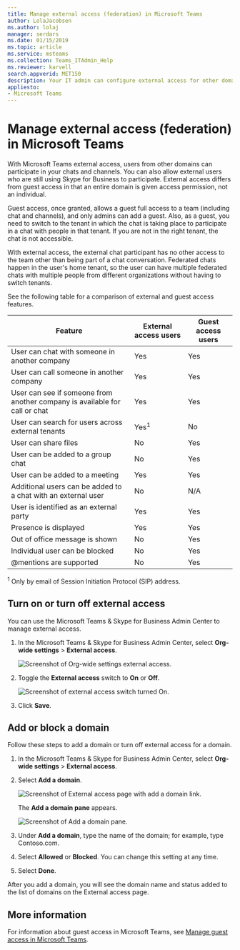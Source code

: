 ```yaml
---
title: Manage external access (federation) in Microsoft Teams
author: LolaJacobsen
ms.author: lolaj
manager: serdars
ms.date: 01/15/2019
ms.topic: article
ms.service: msteams
ms.collection: Teams_ITAdmin_Help
ms.reviewer: karvell
search.appverid: MET150
description: Your IT admin can configure external access for other domains (federation) to let users from those domains participate in Teams. 
appliesto: 
- Microsoft Teams
---
```


Manage external access (federation) in Microsoft Teams
======================================================

With Microsoft Teams external access, users from other domains can participate in your chats and channels. You can also allow external users who are still using Skype for Business to participate. External access differs from guest access in that an entire domain is given access permission, not an individual. 

Guest access, once granted, allows a guest full access to a team (including chat and channels), and only admins can add a guest. Also, as a guest, you need to switch to the tenant in which the chat is taking place to participate in a chat with people in that tenant. If you are not in the right tenant, the chat is not accessible.

With external access, the external chat participant has no other access to the team other than being part of a chat conversation. Federated chats happen in the user's home tenant, so the user can have multiple federated chats with multiple people from different organizations without having to switch tenants. 

See the following table for a comparison of external and guest access features.

| Feature | External access users | Guest access users |
|---------|-----------------------|--------------------|
| User can chat with someone in another company | Yes |Yes |
| User can call someone in another company | Yes | Yes |
| User can see if someone from another company is available for call or chat | Yes | Yes |
| User can search for users across external tenants | Yes<sup>1</sup> | No |
| User can share files | No | Yes |
| User can be added to a group chat | No | Yes |
| User can be added to a meeting | Yes | Yes |
| Additional users can be added to a chat with an external user | No | N/A |
| User is identified as an external party | Yes | Yes |
| Presence is displayed | Yes | Yes |
| Out of office message is shown | No | Yes |
| Individual user can be blocked | No | Yes |
| @mentions are supported | No | Yes |

<sup>1</sup> Only by email of Session Initiation Protocol (SIP) address.

## Turn on or turn off external access

You can use the Microsoft Teams & Skype for Business Admin Center to manage external access.

1. In the Microsoft Teams & Skype for Business Admin Center, select **Org-wide settings** > **External access**.

     ![Screenshot of Org-wide settings external access](media/manage-external-access-1.png).

2. Toggle the **External access** switch to **On** or **Off**.

     ![Screenshot of external access switch turned On](media/manage-external-access-2.png).

3. Click **Save**. 

## Add or block a domain

Follow these steps to add a domain or turn off external access for a domain.

1. In the Microsoft Teams & Skype for Business Admin Center, select **Org-wide settings** > **External access**.

2. Select **Add a domain**. 
 
    ![Screenshot of External access page with add a domain link](media/manage-external-access-3.png).

   The **Add a domain pane** appears.

    ![Screenshot of Add a domain pane](media/manage-external-access-4.png).


3. Under **Add a domain**, type the name of the domain; for example, type Contoso.com.

4. Select **Allowed** or **Blocked**. You can change this setting at any time.

2. Select **Done**.

After you add a domain, you will see the domain name and status added to the list of domains on the External access page.

## More information

For information about guest access in Microsoft Teams, see [Manage guest access in Microsoft Teams](manage-guests.md).